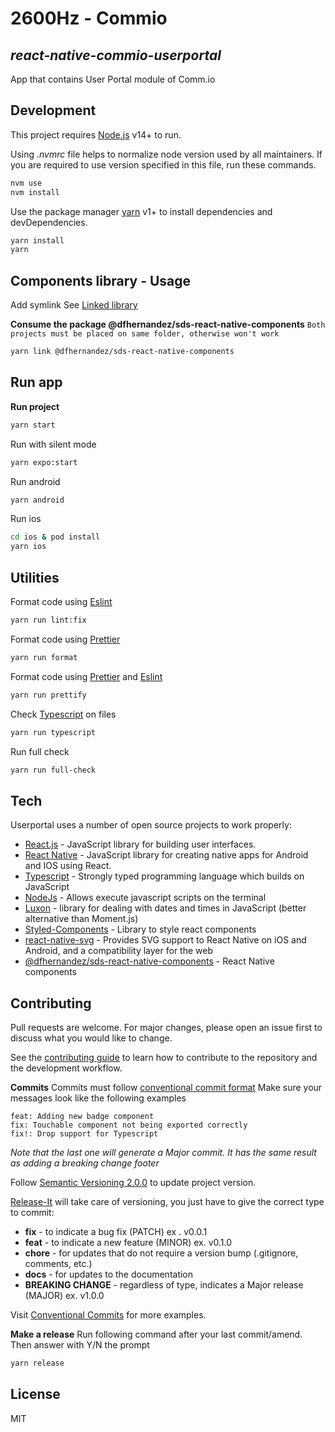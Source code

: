 # 2600Hz - Commio
## _react-native-commio-userportal_

App that contains User Portal module of Comm.io

## Development

This project requires [Node.js](https://nodejs.org/) v14+ to run.

Using *.nvmrc* file helps to normalize node version used by all maintainers.
If you are required to use version specified in this file, run these commands.

```bash
nvm use
nvm install
```

Use the package manager [yarn](https://yarnpkg.com/getting-started/install) v1+ to install dependencies and devDependencies.

```bash
yarn install
yarn
```

## Components library - Usage

Add symlink
See [Linked library](https://github.com/shark764/@dfhernandez/sds-react-native-components)

**Consume the package @dfhernandez/sds-react-native-components**
`Both projects must be placed on same folder, otherwise won't work`
```bash
yarn link @dfhernandez/sds-react-native-components
```

## Run app

**Run project**
```bash
yarn start
```

Run with silent mode
```bash
yarn expo:start
```

Run android
```bash
yarn android
```

Run ios
```bash
cd ios & pod install
yarn ios
```

## Utilities

Format code using [Eslint](https://eslint.org/)

```bash
yarn run lint:fix
```

Format code using [Prettier](https://prettier.io/)
```bash
yarn run format
```

Format code using [Prettier](https://prettier.io/) and [Eslint](https://eslint.org/)
```bash
yarn run prettify
```

Check [Typescript](https://www.typescriptlang.org/docs/handbook/react.html) on files
```bash
yarn run typescript
```

Run full check
```bash
yarn run full-check
```

## Tech
Userportal uses a number of open source projects to work properly:

- [React.js](https://reactjs.org/) - JavaScript library for building user interfaces.
- [React Native](https://reactnative.dev/) - JavaScript library for creating native apps for Android and IOS using React.
- [Typescript](https://www.typescriptlang.org/docs/handbook/react.html) - Strongly typed programming language which builds on JavaScript
- [NodeJs](https://nodejs.org/es/) - Allows execute javascript scripts on the terminal
- [Luxon](https://moment.github.io/luxon/) - library for dealing with dates and times in JavaScript (better alternative than Moment.js)
- [Styled-Components](https://styled-components.com/) - Library to style react components
- [react-native-svg](https://www.npmjs.com/package/react-native-svg) - Provides SVG support to React Native on iOS and Android, and a compatibility layer for the web
- [@dfhernandez/sds-react-native-components](https://www.npmjs.com/package/@dfhernandez/sds-react-native-components) - React Native components

## Contributing
Pull requests are welcome. For major changes, please open an issue first to discuss what you would like to change.

See the [contributing guide](CONTRIBUTING.md) to learn how to contribute to the repository and the development workflow.

**Commits**
Commits must follow [conventional commit format](https://conventionalcommits.org/)
Make sure your messages look like the following examples
```
feat: Adding new badge component
fix: Touchable component not being exported correctly
fix!: Drop support for Typescript
```
_Note that the last one will generate a Major commit. It has the same result as adding a breaking change footer_

Follow [Semantic Versioning 2.0.0](https://semver.org/) to update project version.

[Release-It](https://github.com/release-it/release-it) will take care of versioning, you just have to give the correct type to commit:

- **fix** - to indicate a bug fix (PATCH) ex . v0.0.1
- **feat** - to indicate a new feature (MINOR) ex. v0.1.0
- **chore** - for updates that do not require a version bump (.gitignore, comments, etc.)
- **docs** - for updates to the documentation
- **BREAKING CHANGE** - regardless of type, indicates a Major release (MAJOR) ex. v1.0.0

Visit [Conventional Commits](https://www.conventionalcommits.org/en/v1.0.0/) for more examples.

**Make a release**
Run following command after your last commit/amend. Then answer with Y/N the prompt
```bash
yarn release
```

## License

MIT
